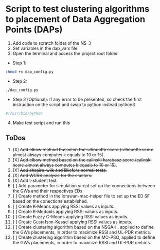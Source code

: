 # Script to test clustering algorithms to placement of Data Aggregation Points (DAPs)

1. Add code to scratch folder of the NS-3
2. Set variables in the dap_vars file
3. Open the terminal and access the project root folder 

  - Step 1:
```bash
chmod +x dap_config.py
```
  - Step 2:
```bash
./dap_config.py
```

  - Step 3 (Optional): If any error to be presented, so check the first instruction on the script and swap to python instead python3
```bash
#!/usr/bin/python
```
4. Make test script and run this

## ToDos

1. [X] ~~Add elbow method based on the silhouette score (silhouette score almost always computes k equals to 10 or 15)~~.
2. [X] ~~Add elbow method based on the calinski harabasz score (calinski score almost always computes k equals to 10 or 15)~~.
3. [X] ~~Add shapiro-wilk and lilliefors normal tests.~~
4. [X] ~~Add WCSS analysis for the clusters.~~
5. [X] Add t-student test.
6. [ ] Add parameter for simulation script set up the connections between the GWs and their respectives EDs.
7. [ ] Create method in the lorawan-mac-helper file to set up the ED SF based on the conections established.
8. [ ] Create K-Means applying RSSI values as inputs.
9. [ ] Create K-Medoids applying RSSI values as inputs.
10. [ ] Create Fuzzy C-Means applying RSSI values as inputs.
11. [ ] Create Gustafson-Kessel applying RSSI values as inputs.
12. [ ] Create clustering algorithm based on the NSGA-II, applied to define the GWs placements, in order to maximize RSSI and UL-PDR metrics.
13. [ ] Create clustering algorithm based on the MO-PSO, applied to define the GWs placements, in order to maximize RSSI and UL-PDR metrics.